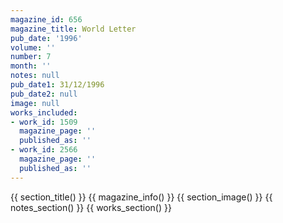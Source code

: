```yaml
---
magazine_id: 656
magazine_title: World Letter
pub_date: '1996'
volume: ''
number: 7
month: ''
notes: null
pub_date1: 31/12/1996
pub_date2: null
image: null
works_included:
- work_id: 1509
  magazine_page: ''
  published_as: ''
- work_id: 2566
  magazine_page: ''
  published_as: ''
---
```


{{ section_title() }}
{{ magazine_info() }}
{{ section_image() }}
{{ notes_section() }}
{{ works_section() }}
